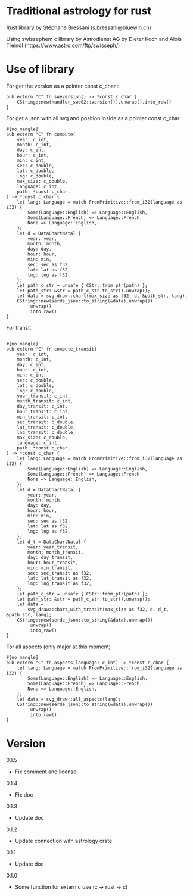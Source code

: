 # Traditional astrology for rust

Rust library by Stéphane Bressani (s.bressani@bluewin.ch)

Using swissephem c library by Astrodienst AG
by Dieter Koch and Alois Treindl (https://www.astro.com/ftp/swisseph/)

# Use of library

For get the version as a pointer const c_char :

```
pub extern "C" fn sweversion() -> *const c_char {
    CString::new(handler_swe02::version()).unwrap().into_raw()
}
```

For get a json with all svg and position inside as a pointer const c_char:
```
#[no_mangle]
pub extern "C" fn compute(
    year: c_int,
    month: c_int,
    day: c_int,
    hour: c_int,
    min: c_int,
    sec: c_double,
    lat: c_double,
    lng: c_double,
    max_size: c_double,
    language: c_int,
    path: *const c_char,
) -> *const c_char {
    let lang: Language = match FromPrimitive::from_i32(language as i32) {
        Some(Language::English) => Language::English,
        Some(Language::French) => Language::French,
        None => Language::English,
    };
    let d = DataChartNatal {
        year: year,
        month: month,
        day: day,
        hour: hour,
        min: min,
        sec: sec as f32,
        lat: lat as f32,
        lng: lng as f32,
    };
    let path_c_str = unsafe { CStr::from_ptr(path) };
    let path_str: &str = path_c_str.to_str().unwrap();
    let data = svg_draw::chart(max_size as f32, d, &path_str, lang);
    CString::new(serde_json::to_string(&data).unwrap())
        .unwrap()
        .into_raw()
}

```

For transit

```

#[no_mangle]
pub extern "C" fn compute_transit(
    year: c_int,
    month: c_int,
    day: c_int,
    hour: c_int,
    min: c_int,
    sec: c_double,
    lat: c_double,
    lng: c_double,
    year_transit: c_int,
    month_transit: c_int,
    day_transit: c_int,
    hour_transit: c_int,
    min_transit: c_int,
    sec_transit: c_double,
    lat_transit: c_double,
    lng_transit: c_double,
    max_size: c_double,
    language: c_int,
    path: *const c_char,
) -> *const c_char {
    let lang: Language = match FromPrimitive::from_i32(language as i32) {
        Some(Language::English) => Language::English,
        Some(Language::French) => Language::French,
        None => Language::English,
    };
    let d = DataChartNatal {
        year: year,
        month: month,
        day: day,
        hour: hour,
        min: min,
        sec: sec as f32,
        lat: lat as f32,
        lng: lng as f32,
    };
    let d_t = DataChartNatal {
        year: year_transit,
        month: month_transit,
        day: day_transit,
        hour: hour_transit,
        min: min_transit,
        sec: sec_transit as f32,
        lat: lat_transit as f32,
        lng: lng_transit as f32,
    };
    let path_c_str = unsafe { CStr::from_ptr(path) };
    let path_str: &str = path_c_str.to_str().unwrap();
    let data =
        svg_draw::chart_with_transit(max_size as f32, d, d_t, &path_str, lang);
    CString::new(serde_json::to_string(&data).unwrap())
        .unwrap()
        .into_raw()
}

```
For all aspects (only major at this moment)

```
#[no_mangle]
pub extern "C" fn aspects(language: c_int) -> *const c_char {
    let lang: Language = match FromPrimitive::from_i32(language as i32) {
        Some(Language::English) => Language::English,
        Some(Language::French) => Language::French,
        None => Language::English,
    };
    let data = svg_draw::all_aspects(lang);
    CString::new(serde_json::to_string(&data).unwrap())
        .unwrap()
        .into_raw()
}
```


# Version
0.1.5
* Fix comment and license

0.1.4
* Fix doc

0.1.3
* Update doc

0.1.2
* Update connection with astrology crate

0.1.1
* Update doc

0.1.0
* Some function for extern c use (c -> rust -> c)
